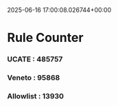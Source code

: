2025-06-16 17:00:08.026744+00:00
# Rule Counter 
 ### UCATE : 485757

 ### Veneto : 95868

 ### Allowlist : 13930